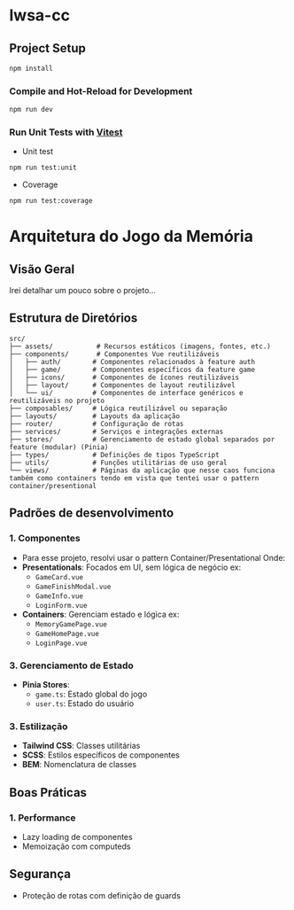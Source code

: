 # lwsa-cc

## Project Setup

```sh
npm install
```

### Compile and Hot-Reload for Development

```sh
npm run dev
```

### Run Unit Tests with [Vitest](https://vitest.dev/)

- Unit test

```sh
npm run test:unit
```

- Coverage

```sh
npm run test:coverage
```

# Arquitetura do Jogo da Memória

## Visão Geral

Irei detalhar um pouco sobre o projeto...

## Estrutura de Diretórios

```
src/
├── assets/           # Recursos estáticos (imagens, fontes, etc.)
├── components/       # Componentes Vue reutilizáveis
│   ├── auth/        # Componentes relacionados à feature auth
│   ├── game/        # Componentes específicos da feature game
│   ├── icons/       # Componentes de ícones reutilizáveis
│   ├── layout/      # Componentes de layout reutilizável
│   └── ui/          # Componentes de interface genéricos e reutilizáveis no projeto
├── composables/     # Lógica reutilizável ou separação
├── layouts/         # Layouts da aplicação
├── router/          # Configuração de rotas
├── services/        # Serviços e integrações externas
├── stores/          # Gerenciamento de estado global separados por feature (modular) (Pinia)
├── types/           # Definições de tipos TypeScript
├── utils/           # Funções utilitárias de uso geral
└── views/           # Páginas da aplicação que nesse caos funciona também como containers tendo em vista que tentei usar o pattern container/presentional
```

## Padrões de desenvolvimento

### 1. Componentes

- Para esse projeto, resolvi usar o pattern Container/Presentational
  Onde:
- **Presentationals**: Focados em UI, sem lógica de negócio
  ex:
  - `GameCard.vue`
  - `GameFinishModal.vue`
  - `GameInfo.vue`
  - `LoginForm.vue`
- **Containers**: Gerenciam estado e lógica
  ex:
  - `MemoryGamePage.vue`
  - `GameHomePage.vue`
  - `LoginPage.vue`

### 3. Gerenciamento de Estado

- **Pinia Stores**:
  - `game.ts`: Estado global do jogo
  - `user.ts`: Estado do usuário

### 3. Estilização

- **Tailwind CSS**: Classes utilitárias
- **SCSS**: Estilos específicos de componentes
- **BEM**: Nomenclatura de classes

## Boas Práticas

### 1. Performance

- Lazy loading de componentes
- Memoização com computeds

## Segurança

- Proteção de rotas com definição de guards
